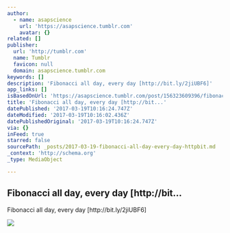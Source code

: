 ```yaml
---
author:
  - name: asapscience
    url: 'https://asapscience.tumblr.com'
    avatar: {}
related: []
publisher:
  url: 'http://tumblr.com'
  name: Tumblr
  favicon: null
  domain: asapscience.tumblr.com
keywords: []
description: 'Fibonacci all day, every day [http://bit.ly/2jiUBF6]'
app_links: []
isBasedOnUrl: 'https://asapscience.tumblr.com/post/156323609396/fibonacci-all-day-every-day'
title: 'Fibonacci all day, every day [http://bit...'
datePublished: '2017-03-19T10:16:24.747Z'
dateModified: '2017-03-19T10:16:02.436Z'
datePublishedOriginal: '2017-03-19T10:16:24.747Z'
via: {}
inFeed: true
starred: false
sourcePath: _posts/2017-03-19-fibonacci-all-day-every-day-httpbit.md
_context: 'http://schema.org'
_type: MediaObject

---
```

<article style=""><h1>Fibonacci all day, every day [http://bit...</h1><p>Fibonacci all day, every day [http://bit.ly/2jiUBF6]</p><img src="https://68.media.tumblr.com/1e36b5a5c8cdbfeed92405f48fdadf25/tumblr_ok91k7HEuD1s04h2ho1_500.gif" /></article>
